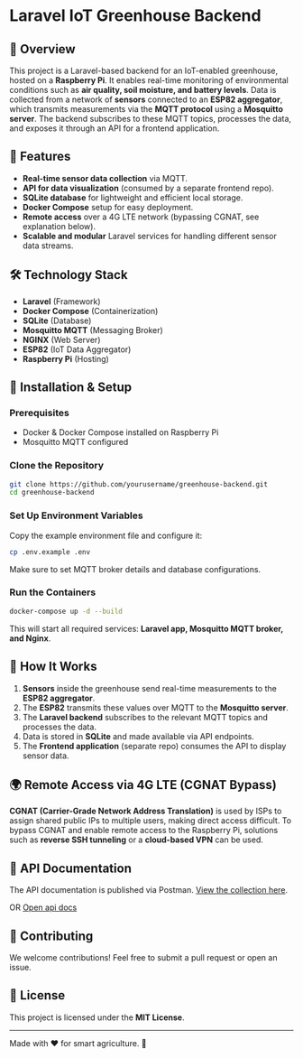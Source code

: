 # Laravel IoT Greenhouse Backend

## 🌿 Overview
This project is a Laravel-based backend for an IoT-enabled greenhouse, hosted on a **Raspberry Pi**. It enables real-time monitoring of environmental conditions such as **air quality, soil moisture, and battery levels**. Data is collected from a network of **sensors** connected to an **ESP82 aggregator**, which transmits measurements via the **MQTT protocol** using a **Mosquitto server**. The backend subscribes to these MQTT topics, processes the data, and exposes it through an API for a frontend application.

## 🚀 Features
- **Real-time sensor data collection** via MQTT.
- **API for data visualization** (consumed by a separate frontend repo).
- **SQLite database** for lightweight and efficient local storage.
- **Docker Compose** setup for easy deployment.
- **Remote access** over a 4G LTE network (bypassing CGNAT, see explanation below).
- **Scalable and modular** Laravel services for handling different sensor data streams.

## 🛠️ Technology Stack
- **Laravel** (Framework)
- **Docker Compose** (Containerization)
- **SQLite** (Database)
- **Mosquitto MQTT** (Messaging Broker)
- **NGINX** (Web Server)
- **ESP82** (IoT Data Aggregator)
- **Raspberry Pi** (Hosting)

## 🔧 Installation & Setup
### Prerequisites
- Docker & Docker Compose installed on Raspberry Pi
- Mosquitto MQTT configured

### Clone the Repository
```bash
git clone https://github.com/yourusername/greenhouse-backend.git
cd greenhouse-backend
```

### Set Up Environment Variables
Copy the example environment file and configure it:
```bash
cp .env.example .env
```
Make sure to set MQTT broker details and database configurations.

### Run the Containers
```bash
docker-compose up -d --build
```
This will start all required services: **Laravel app, Mosquitto MQTT broker, and Nginx**.

## 📡 How It Works
1. **Sensors** inside the greenhouse send real-time measurements to the **ESP82 aggregator**.
2. The **ESP82** transmits these values over MQTT to the **Mosquitto server**.
3. The **Laravel backend** subscribes to the relevant MQTT topics and processes the data.
4. Data is stored in **SQLite** and made available via API endpoints.
5. The **Frontend application** (separate repo) consumes the API to display sensor data.

## 🌍 Remote Access via 4G LTE (CGNAT Bypass)
**CGNAT (Carrier-Grade Network Address Translation)** is used by ISPs to assign shared public IPs to multiple users, making direct access difficult. To bypass CGNAT and enable remote access to the Raspberry Pi, solutions such as **reverse SSH tunneling** or a **cloud-based VPN** can be used.

## 📖 API Documentation
The API documentation is published via Postman. [View the collection here](https://laggoune-walid.postman.co/workspace/Daymain-Algo~0fb5ca51-9f21-4588-8e88-e729a4bc552c/collection/4963743-6d1ed869-7bd3-4fd7-93e0-673f61b4850f?action=share&creator=4963743&active-environment=4963743-89b01fc2-b5c4-46a4-90e4-7066d06404ea).

OR [Open api docs](https://github.com/LAGGOUNE-Walid/greenhouse-iot-backend/blob/main/src/storage/app/private/scribe/openapi.yaml)

## 🤝 Contributing
We welcome contributions! Feel free to submit a pull request or open an issue.

## 📜 License
This project is licensed under the **MIT License**.

---
Made with ❤️ for smart agriculture. 🌱

